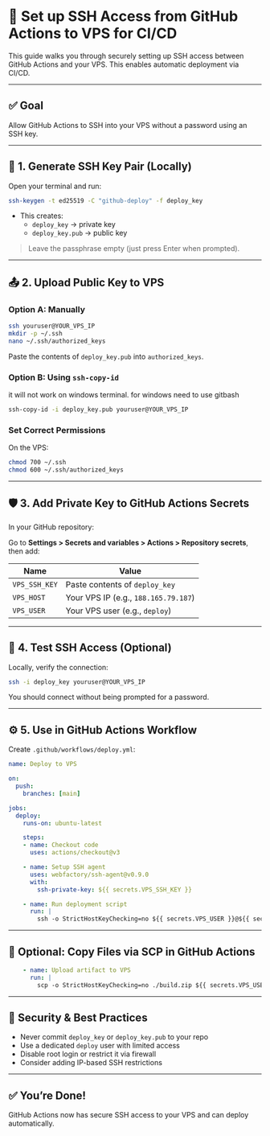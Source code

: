 # 🔐 Set up SSH Access from GitHub Actions to VPS for CI/CD

This guide walks you through securely setting up SSH access between GitHub Actions and your VPS. This enables automatic deployment via CI/CD.

---

## ✅ Goal

Allow GitHub Actions to SSH into your VPS without a password using an SSH key.

---

## 🧱 1. Generate SSH Key Pair (Locally)

Open your terminal and run:

```bash
ssh-keygen -t ed25519 -C "github-deploy" -f deploy_key
```

- This creates:
  - `deploy_key` → private key
  - `deploy_key.pub` → public key

> Leave the passphrase empty (just press Enter when prompted).

---

## 📤 2. Upload Public Key to VPS

### Option A: Manually

```bash
ssh youruser@YOUR_VPS_IP
mkdir -p ~/.ssh
nano ~/.ssh/authorized_keys
```

Paste the contents of `deploy_key.pub` into `authorized_keys`.

### Option B: Using `ssh-copy-id`
it will not work on windows terminal.
for windows need to use gitbash
```bash
ssh-copy-id -i deploy_key.pub youruser@YOUR_VPS_IP
```

### Set Correct Permissions

On the VPS:

```bash
chmod 700 ~/.ssh
chmod 600 ~/.ssh/authorized_keys
```

---

## 🛡️ 3. Add Private Key to GitHub Actions Secrets

In your GitHub repository:

Go to **Settings > Secrets and variables > Actions > Repository secrets**, then add:

| Name             | Value                               |
|------------------|--------------------------------------|
| `VPS_SSH_KEY`    | Paste contents of `deploy_key`       |
| `VPS_HOST`       | Your VPS IP (e.g., `188.165.79.187`) |
| `VPS_USER`       | Your VPS user (e.g., `deploy`)       |

---

## 🧪 4. Test SSH Access (Optional)

Locally, verify the connection:

```bash
ssh -i deploy_key youruser@YOUR_VPS_IP
```

You should connect without being prompted for a password.

---

## ⚙️ 5. Use in GitHub Actions Workflow

Create `.github/workflows/deploy.yml`:

```yaml
name: Deploy to VPS

on:
  push:
    branches: [main]

jobs:
  deploy:
    runs-on: ubuntu-latest

    steps:
    - name: Checkout code
      uses: actions/checkout@v3

    - name: Setup SSH agent
      uses: webfactory/ssh-agent@v0.9.0
      with:
        ssh-private-key: ${{ secrets.VPS_SSH_KEY }}

    - name: Run deployment script
      run: |
        ssh -o StrictHostKeyChecking=no ${{ secrets.VPS_USER }}@${{ secrets.VPS_HOST }} 'bash ~/deploy.sh'
```

---

## 🔁 Optional: Copy Files via SCP in GitHub Actions

```yaml
    - name: Upload artifact to VPS
      run: |
        scp -o StrictHostKeyChecking=no ./build.zip ${{ secrets.VPS_USER }}@${{ secrets.VPS_HOST }}:~/app/
```

---

## 🧼 Security & Best Practices

- Never commit `deploy_key` or `deploy_key.pub` to your repo
- Use a dedicated `deploy` user with limited access
- Disable root login or restrict it via firewall
- Consider adding IP-based SSH restrictions

---

## ✅ You’re Done!

GitHub Actions now has secure SSH access to your VPS and can deploy automatically.